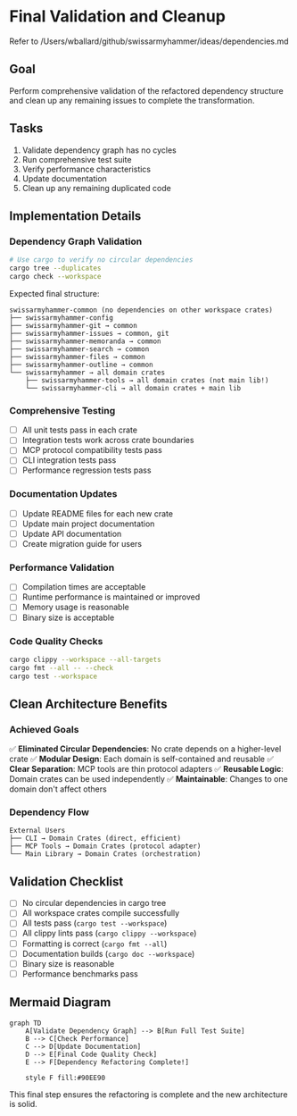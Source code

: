 # Final Validation and Cleanup

Refer to /Users/wballard/github/swissarmyhammer/ideas/dependencies.md

## Goal

Perform comprehensive validation of the refactored dependency structure and clean up any remaining issues to complete the transformation.

## Tasks

1. Validate dependency graph has no cycles
2. Run comprehensive test suite
3. Verify performance characteristics
4. Update documentation
5. Clean up any remaining duplicated code

## Implementation Details

### Dependency Graph Validation
```bash
# Use cargo to verify no circular dependencies
cargo tree --duplicates
cargo check --workspace
```

Expected final structure:
```
swissarmyhammer-common (no dependencies on other workspace crates)
├── swissarmyhammer-config
├── swissarmyhammer-git → common
├── swissarmyhammer-issues → common, git
├── swissarmyhammer-memoranda → common
├── swissarmyhammer-search → common
├── swissarmyhammer-files → common
├── swissarmyhammer-outline → common
└── swissarmyhammer → all domain crates
    ├── swissarmyhammer-tools → all domain crates (not main lib!)
    └── swissarmyhammer-cli → all domain crates + main lib
```

### Comprehensive Testing
- [ ] All unit tests pass in each crate
- [ ] Integration tests work across crate boundaries
- [ ] MCP protocol compatibility tests pass
- [ ] CLI integration tests pass
- [ ] Performance regression tests pass

### Documentation Updates
- [ ] Update README files for each new crate
- [ ] Update main project documentation
- [ ] Update API documentation
- [ ] Create migration guide for users

### Performance Validation
- [ ] Compilation times are acceptable
- [ ] Runtime performance is maintained or improved
- [ ] Memory usage is reasonable
- [ ] Binary size is acceptable

### Code Quality Checks
```bash
cargo clippy --workspace --all-targets
cargo fmt --all -- --check
cargo test --workspace
```

## Clean Architecture Benefits

### Achieved Goals
✅ **Eliminated Circular Dependencies**: No crate depends on a higher-level crate
✅ **Modular Design**: Each domain is self-contained and reusable
✅ **Clear Separation**: MCP tools are thin protocol adapters
✅ **Reusable Logic**: Domain crates can be used independently
✅ **Maintainable**: Changes to one domain don't affect others

### Dependency Flow
```
External Users
├── CLI → Domain Crates (direct, efficient)
├── MCP Tools → Domain Crates (protocol adapter)
└── Main Library → Domain Crates (orchestration)
```

## Validation Checklist

- [ ] No circular dependencies in cargo tree
- [ ] All workspace crates compile successfully
- [ ] All tests pass (`cargo test --workspace`)
- [ ] All clippy lints pass (`cargo clippy --workspace`)
- [ ] Formatting is correct (`cargo fmt --all`)
- [ ] Documentation builds (`cargo doc --workspace`)
- [ ] Binary size is reasonable
- [ ] Performance benchmarks pass

## Mermaid Diagram

```mermaid
graph TD
    A[Validate Dependency Graph] --> B[Run Full Test Suite]
    B --> C[Check Performance]
    C --> D[Update Documentation]
    D --> E[Final Code Quality Check]
    E --> F[Dependency Refactoring Complete!]
    
    style F fill:#90EE90
```

This final step ensures the refactoring is complete and the new architecture is solid.